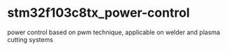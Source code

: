 # stm32f103c8tx_power-control
power control based on pwm technique, applicable on welder and plasma cutting systems
